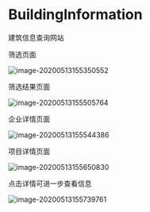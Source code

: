 # BuildingInformation
建筑信息查询网站

筛选页面

![image-20200513155350552](C:\Users\Administrator\AppData\Roaming\Typora\typora-user-images\image-20200513155350552.png)

筛选结果页面

![image-20200513155505764](C:\Users\Administrator\AppData\Roaming\Typora\typora-user-images\image-20200513155505764.png)

企业详情页面

![image-20200513155544386](C:\Users\Administrator\AppData\Roaming\Typora\typora-user-images\image-20200513155544386.png)

项目详情页面  

![image-20200513155650830](C:\Users\Administrator\AppData\Roaming\Typora\typora-user-images\image-20200513155650830.png)

点击详情可进一步查看信息

![image-20200513155739761](C:\Users\Administrator\AppData\Roaming\Typora\typora-user-images\image-20200513155739761.png)

